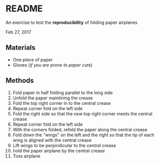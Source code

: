 # README
An exercise to test the **reproducibility** of folding paper airplanes

Feb 27, 2017

## Materials
* One piece of paper
* Gloves (*if you are prone to paper cuts*)

## Methods
1. Fold paper in half folding parallel to the long side
1. Unfold the paper maintining the crease
1. Fold the top right corner in to the central crease
1. Repeat corner fold on the left side
1. Fold the right side so that the *new* top right corner meets the central crease
1. Repeat corner fold on the left side
1. With the corners folded, refold the paper along the central crease
1. Fold down the "wings" on the left and the right so that the tip of each wing is aligned with the central crease
1. Lift wings to be perpindicular to the central crease
1. hold the paper airplane by the central crease
1. Toss airplane



